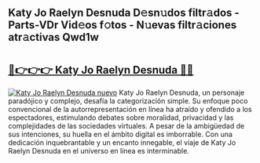 ## Katy Jo Raelyn Desnuda D𝚎sn𝚞dos filtr𝚊dos - Parts-VDr Vid𝚎os f𝚘tos - N𝚞evas filtr𝚊ciones atr𝚊ctivas Qwd1w

# <h2><a href="http://mb7p4m.tromn.icu/?c=Katy+Jo+Raelyn+Desnuda">🔗👉👉👉 Katy Jo Raelyn Desnuda 🔗🔗</a></h2>

[![Katy Jo Raelyn Desnuda nuevo](https://i.imgur.com/pEAQMta.gif)](http://mb7p4m.tromn.icu/?c=Katy+Jo+Raelyn+Desnuda)
Katy Jo Raelyn Desnuda, un personaje paradójico y complejo, desafía la categorización simple. Su enfoque poco convencional de la autorrepresentación en línea ha atraído y ofendido a los espectadores, estimulando debates sobre moralidad, privacidad y las complejidades de las sociedades virtuales. A pesar de la ambigüedad de sus intenciones, su huella en el ámbito digital es imborrable. Con una dedicación inquebrantable y un encanto innegable, el viaje de Katy Jo Raelyn Desnuda en el universo en línea es interminable.

